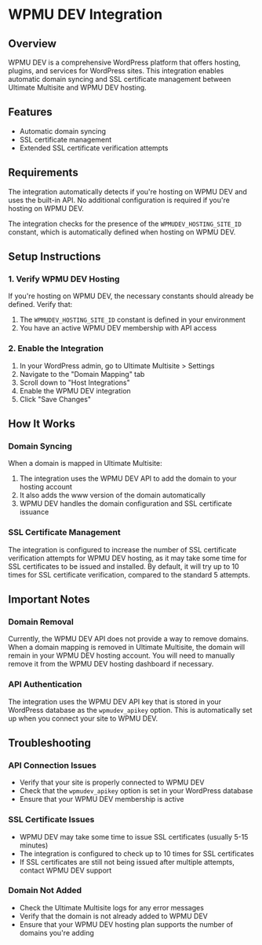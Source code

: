 # WPMU DEV Integration

## Overview
WPMU DEV is a comprehensive WordPress platform that offers hosting, plugins, and services for WordPress sites. This integration enables automatic domain syncing and SSL certificate management between Ultimate Multisite and WPMU DEV hosting.

## Features
- Automatic domain syncing
- SSL certificate management
- Extended SSL certificate verification attempts

## Requirements
The integration automatically detects if you're hosting on WPMU DEV and uses the built-in API. No additional configuration is required if you're hosting on WPMU DEV.

The integration checks for the presence of the `WPMUDEV_HOSTING_SITE_ID` constant, which is automatically defined when hosting on WPMU DEV.

## Setup Instructions

### 1. Verify WPMU DEV Hosting

If you're hosting on WPMU DEV, the necessary constants should already be defined. Verify that:

1. The `WPMUDEV_HOSTING_SITE_ID` constant is defined in your environment
2. You have an active WPMU DEV membership with API access

### 2. Enable the Integration

1. In your WordPress admin, go to Ultimate Multisite > Settings
2. Navigate to the "Domain Mapping" tab
3. Scroll down to "Host Integrations"
4. Enable the WPMU DEV integration
5. Click "Save Changes"

## How It Works

### Domain Syncing

When a domain is mapped in Ultimate Multisite:

1. The integration uses the WPMU DEV API to add the domain to your hosting account
2. It also adds the www version of the domain automatically
3. WPMU DEV handles the domain configuration and SSL certificate issuance

### SSL Certificate Management

The integration is configured to increase the number of SSL certificate verification attempts for WPMU DEV hosting, as it may take some time for SSL certificates to be issued and installed. By default, it will try up to 10 times for SSL certificate verification, compared to the standard 5 attempts.

## Important Notes

### Domain Removal

Currently, the WPMU DEV API does not provide a way to remove domains. When a domain mapping is removed in Ultimate Multisite, the domain will remain in your WPMU DEV hosting account. You will need to manually remove it from the WPMU DEV hosting dashboard if necessary.

### API Authentication

The integration uses the WPMU DEV API key that is stored in your WordPress database as the `wpmudev_apikey` option. This is automatically set up when you connect your site to WPMU DEV.

## Troubleshooting

### API Connection Issues
- Verify that your site is properly connected to WPMU DEV
- Check that the `wpmudev_apikey` option is set in your WordPress database
- Ensure that your WPMU DEV membership is active

### SSL Certificate Issues
- WPMU DEV may take some time to issue SSL certificates (usually 5-15 minutes)
- The integration is configured to check up to 10 times for SSL certificates
- If SSL certificates are still not being issued after multiple attempts, contact WPMU DEV support

### Domain Not Added
- Check the Ultimate Multisite logs for any error messages
- Verify that the domain is not already added to WPMU DEV
- Ensure that your WPMU DEV hosting plan supports the number of domains you're adding
